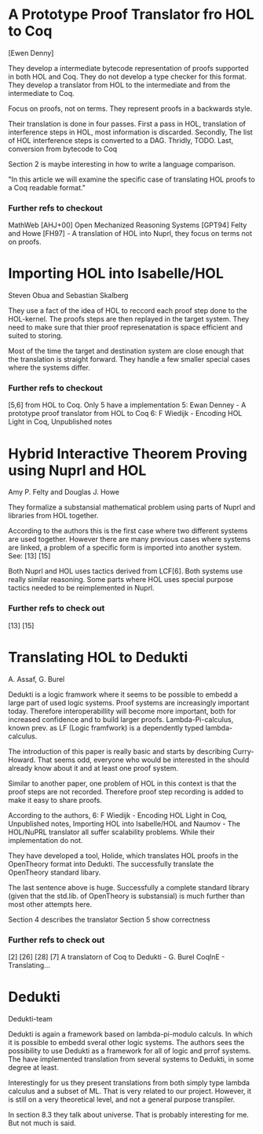 A Prototype Proof Translator fro HOL to Coq
===========================================
[Ewen Denny]

They develop a intermediate bytecode representation of proofs supported in both
HOL and Coq. They do not develop a type checker for this format.
They develop a translator from HOL to the intermediate and from the
intermediate to Coq.

Focus on proofs, not on terms.
They represent proofs in a backwards style.

Their translation is done in four passes. First a pass in HOL, translation of
interference steps in HOL, most information is discarded. Secondly, The list of
HOL interference steps is converted to a DAG. Thridly, TODO. Last,
conversion from bytecode to Coq

Section 2 is maybe interesting in how to write a language comparison.

"In this article we will examine the specific case of translating HOL proofs to
a Coq readable format."

### Further refs to checkout
MathWeb [AHJ+00]
Open Mechanized Reasoning Systems [GPT94]
Felty and Howe [FH97] - A translation of HOL into Nuprl, they focus on terms
not on proofs.


Importing HOL into Isabelle/HOL
===============================
Steven Obua and Sebastian Skalberg

They use a fact of the idea of HOL to reccord each proof step done to
the HOL-kernel. The proofs steps are then replayed in the target system.
They need to make sure that thier proof represenatation is space efficient and
suited to storing.

Most of the time the target and destination system are close enough that the
translation is straight forward. They handle a few smaller special cases where
the systems differ.

### Further refs to checkout
[5,6] from HOL to Coq. Only 5 have a implementation
5: Ewan Denney - A prototype proof translator from HOL to Coq
6: F Wiedijk - Encoding HOL Light in Coq, Unpublished notes


Hybrid Interactive Theorem Proving using Nuprl and HOL
======================================================
Amy P. Felty and Douglas J. Howe

They formalize a substansial mathematical problem using parts of Nuprl and
libraries from HOL together.

According to the authors this is the first case where two different systems are
used together. However there are many previous cases where systems are linked,
a problem of a specific form is imported into another system.  See: [13] [15]

Both Nuprl and HOL uses tactics derived from LCF[6]. Both systems use really
similar reasoning. Some parts where HOL uses special purpose tactics needed to
be reimplemented in Nuprl.

### Further refs to check out
[13]
[15]

Translating HOL to Dedukti
==========================
A. Assaf, G. Burel

Dedukti is a logic framwork where it seems to be possible to embedd a large
part of used logic systems. Proof systems are increasingly important today.
Therefore interoperabillity will become more important, both for increased
confidence and to build larger proofs. Lambda-Pi-calculus, known prev. as LF
(Logic framfwork) is a dependently typed lambda-calculus.

The introduction of this paper is really basic and starts by describing
Curry-Howard. That seems odd, everyone who would be interested in the should
already know about it and at least one proof system.

Similar to another paper, one problem of HOL in this context is that the proof
steps are not recorded. Therefore proof step recording is added to make it easy
to share proofs.

According to the authors,
6: F Wiedijk - Encoding HOL Light in Coq, Unpublished notes,
Importing HOL into Isabelle/HOL and
Naumov - The HOL/NuPRL translator
all suffer scalability problems. While their implementation do not.

They have developed a tool, Holide, which translates HOL proofs in the
OpenTheory format into Dedukti. The successfully translate the OpenTheory
standard libary.

The last sentence above is huge. Successfully a complete standard library
(given that the std.lib. of OpenTheory is substansial) is much further than
most other attempts here.

Section 4 describes the translator
Section 5 show correctness

### Further refs to check out
[2]
[26]
[28]
[7] A translatorn of Coq to Dedukti - G. Burel CoqInE - Translating...


Dedukti
=======
Dedukti-team

Dedukti is again a framework based on lambda-pi-modulo calculs. In which it is
possible to embedd sveral other logic systems. The authors sees the possibility
to use Dedukti as a framework for all of logic and prrof systems. The have
implemented translation from several systems to Dedukti, in some degree at
least.

Interestingly for us they present translations from both simply type lambda
calculus and a subset of ML. That is very related to our project. However, it
is still on a very theoretical level, and not a general purpose transpiler.

In section 8.3 they talk about universe. That is probably interesting for me.
But not much is said.
